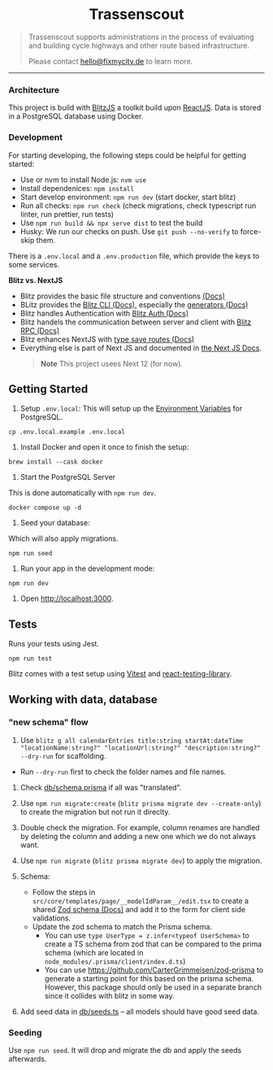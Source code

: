 <div align="center"><br><br>
  <!--<img src="src/images/rsv8-logo.png" height="80" />-->
  <h1 align="center">Trassenscout</h1>
</div>

> Trassenscout supports administrations in the process of evaluating and building cycle highways and other route based infrastructure.
>
> Please contact hello@fixmycity.de to learn more.

---

### Architecture

This project is build with [BlitzJS](https://blitzjs.com/) a toolkit build upon [ReactJS](https://reactjs.org/). Data is stored in a PostgreSQL database using Docker.

### Development

For starting developing, the following steps could be helpful for getting started:

- Use or nvm to install Node.js: `nvm use`
- Install dependenices: `npm install`
- Start develop environment: `npm run dev` (start docker, start blitz)
- Run all checks: `npm run check` (check migrations, check typescript run linter, run prettier, run tests)
- Use `npm run build && npx serve dist` to test the build
- Husky: We run our checks on push. Use `git push --no-verify` to force-skip them.

There is a `.env.local` and a `.env.production` file, which provide the keys to some services.

**Blitz vs. NextJS**

- Blitz provides the basic file structure and conventions [(Docs)](https://blitzjs.com/docs/file-structure)
- BLitz provides the [Blitz CLI (Docs)](https://blitzjs.com/docs/cli-overview), especially the [generators (Docs)](https://blitzjs.com/docs/cli-generate)
- Blitz handles Authentication with [Blitz Auth (Docs)](https://blitzjs.com/docs/auth)
- Blitz handels the communication between server and client with [Blitz RPC (Docs)](https://blitzjs.com/docs/rpc-overview)
- Blitz enhances NextJS with [type save routes (Docs)](https://blitzjs.com/docs/cli-routes)
- Everything else is part of Next JS and documented in [the Next JS Docs](https://nextjs.org/docs/getting-started).
  > **Note** This project usees Next 12 (for now).

## Getting Started

1. Setup `.env.local`:
This will setup up the [Environment Variables](#environment-variables) for PostgreSQL.
```
cp .env.local.example .env.local
```

1. Install Docker and open it once to finish the setup:
```
brew install --cask docker
```

1. Start the PostgreSQL Server

This is done automatically with `npm run dev`.

```
docker compose up -d
```

1. Seed your database:

Which will also apply migrations.
```
npm run seed
```

1. Run your app in the development mode:

```
npm run dev
```

1. Open [http://localhost:3000](http://localhost:3000).


## Tests

Runs your tests using Jest.

```
npm run test
```

Blitz comes with a test setup using [Vitest](https://vitest.dev/) and [react-testing-library](https://testing-library.com/).

## Working with data, database

### "new schema" flow

1. Use `blitz g all calendarEntries title:string startAt:dateTime "locationName:string?" "locationUrl:string?" "description:string?" --dry-run` for scaffolding.
  - Run `--dry-run` first to check the folder names and file names.

1. Check [db/schema.prisma](./db/schema.prisma) if all was "translated".

1. Use `npm run migrate:create` (`blitz prisma migrate dev --create-only`) to create the migration but not run it direclty.

1. Double check the migration. For example, column renames are handled by deleting the column and adding a new one which we do not always want.

1. Use `npm run migrate` (`blitz prisma migrate dev`) to apply the migration.

1. Schema:
   - Follow the steps in `src/core/templates/page/__modelIdParam__/edit.tsx` to create a shared [Zod schema (Docs)](https://zod.dev/) and add it to the form for client side validations.
   - Update the zod schema to match the Prisma schema.
     - You can use `type UserType = z.infer<typeof UserSchema>` to create a TS schema from zod that can be compared to the prima schema (which are located in `node_modules/.prisma/client/index.d.ts`)
     - You can use https://github.com/CarterGrimmeisen/zod-prisma to generate a starting point for this based on the prisma schema. However, this package should only be used in a separate branch since it collides with blitz in some way.

1. Add seed data in [db/seeds.ts](./db/seeds.ts) – all models should have good seed data.

### Seeding

Use `npm run seed`. It will drop and migrate the db and apply the seeds afterwards.
